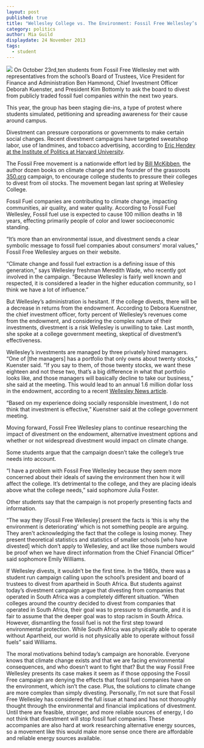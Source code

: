 ```yaml
---
layout: post
published: true
title: "Wellesley College vs. The Environment: Fossil Free Wellesley’s divestment campaignled"
category: politics
author: Mia Guild
displaydate: 24 November 2013
tags: 
  - student
---
```


![](/assets/287Cg.jpg)
On October 23rd,ten students from Fossil Free Wellesley met with representatives from the school’s Board of Trustees, Vice President for Finance and Administration Ben Hammond, Chief Investment Officer Deborah Kuenster, and President Kim Bottomly to ask the board to divest from publicly traded fossil fuel companies within the next two years.

This year, the group has been staging die-ins, a type of protest where students simulated, petitioning and spreading awareness for their cause around campus.

Divestment can pressure corporations or governments to make certain social changes. Recent divestment campaigns have targeted sweatshop labor, use of landmines, and tobacco advertising, according to [Eric Hendey at the Institute of Politics at Harvard University](http://www.iop.harvard.edu/does-divestment-work). 

The Fossil Free movement is a nationwide effort led by [Bill McKibben](http://www.billmckibben.com/), the author dozen books on climate change and the founder of the grassroots [350.org](http://350.org/) campaign, to encourage college students to pressure their colleges to divest from oil stocks. The movement began last spring at Wellesley College.

Fossil Fuel companies are contributing to climate change, impacting communities, air quality, and water quality. According to Fossil Fuel Wellesley, Fossil fuel use is expected to cause 100 million deaths in 18 years, effecting primarily people of color and lower socioeconomic standing. 

“It’s more than an environmental issue, and divestment sends a clear symbolic message to fossil fuel companies about consumers’ moral values,” Fossil Free Wellesley argues on their website.

“Climate change and fossil fuel extraction is a defining issue of this generation,” says Wellesley freshman Meredith Wade, who recently got involved in the campaign. “Because Wellesley is fairly well known and respected, it is considered a leader in the higher education community, so I think we have a lot of influence.” 

But Wellesley’s administration is hesitant.  If the college divests, there will be a decrease in returns from the endowment. According to Debora Kuenstner, the chief investment officer, forty percent of Wellesley’s revenues come from the endowment, and considering the complex nature of their investments, divestment is a risk Wellesley is unwilling to take.
Last month, she spoke at a college government meeting, skeptical of divestment’s effectiveness. 

Wellesley’s investments are managed by three privately hired managers. “One of [the managers] has a portfolio that only owns about twenty stocks,” Kuenster said. “If you say to them, of those twenty stocks, we want these eighteen and not these two, that’s a big difference in what that portfolio looks like, and those managers will basically decline to take our business,” she said at the meeting. This would lead to an annual 1.6 million dollar loss in the endowment, according to a recent [Wellesley News article](http://thewellesleynews.com/2013/10/30/fossil-free-wellesley-meets-with-board-of-trustees-chief-investment-officer-says-divestment-could-cost-the-college-1-6-million/). 

“Based on my experience doing socially responsible investment, I do not think that investment is effective,” Kuenstner said at the college government meeting. 

Moving forward, Fossil Free Wellesley plans to continue researching the impact of divestment on the endowment, alternative investment options and whether or not widespread divestment would impact on climate change.

Some students argue that the campaign doesn’t take the college’s true needs into account. 

“I have a problem with Fossil Free Wellesley because they seem more concerned about their ideals of saving the environment then how it will affect the college. It’s detrimental to the college, and they are placing ideals above what the college needs,” said sophomore Julia Foster.

Other students say that the campaign is not properly presenting facts and information.  

“The way they [Fossil Free Wellesley] present the facts is ‘this is why the environment is deteriorating’ which is not something people are arguing. They aren't acknowledging the fact that the college is losing money. They present theoretical statistics and statistics of smaller schools [who have divested] which don’t apply to Wellesley, and act like those numbers would be proof when we have direct information from the Chief Financial Officer” said sophomore Emily Williams.

If Wellesley divests, it wouldn’t be the first time. In the 1980s, there was a student run campaign calling upon the school’s president and board of trustees to divest from apartheid in South Africa. But students against today’s divestment campaign argue that divesting from companies that operated in South Africa was a completely different situation. 
“When colleges around the country decided to divest from companies that operated in South Africa, their goal was to pressure to dismantle, and it is fair to assume that the deeper goal was to stop racism in South Africa. However, dismantling the fossil fuel is not the first step toward environmental protection. While South Africa was physically able to operate without Apartheid, our world is not physically able to operate without fossil fuels” said Williams.

The moral motivations behind today’s campaign are honorable. Everyone knows that climate change exists and that we are facing environmental consequences, and who doesn’t want to fight that? But the way Fossil Free Wellesley presents its case makes it seem as if those opposing the Fossil Free campaign are denying the effects that fossil fuel companies have on the environment, which isn’t the case. Plus, the solutions to climate change are more complex than simply divesting. Personally, I’m not sure that Fossil Free Wellesley has considered the full issue at hand and has not thoroughly thought through the environmental and financial implications of divestment. Until there are feasible, stronger, and more reliable sources of energy, I do not think that divestment will stop fossil fuel companies. These accompanies are also hard at work researching alternative energy sources, so a movement like this would make more sense once there are affordable and reliable energy sources available.